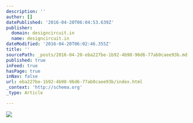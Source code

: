 ```yaml
---
description: ''
author: []
datePublished: '2016-04-20T06:04:53.639Z'
publisher:
  domain: designcircuit.in
  name: designcircuit.in
dateModified: '2016-04-20T06:02:46.355Z'
title: ''
sourcePath: _posts/2016-04-20-eba227be-1b92-4b98-96d6-77ab0caee93b.md
published: true
inFeed: true
hasPage: true
inNav: false
url: eba227be-1b92-4b98-96d6-77ab0caee93b/index.html
_context: 'http://schema.org'
_type: Article

---
```

![](https://mir-s3-cdn-cf.behance.net/project_modules/600/108c3115756561.562b6c3aefcc3.jpg?h=8aa517b688c387c00930f16e147c31af)